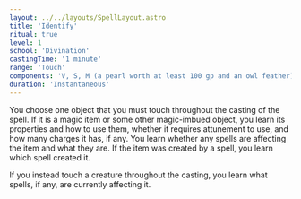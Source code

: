 ```yaml
---
layout: ../../layouts/SpellLayout.astro
title: 'Identify'
ritual: true
level: 1
school: 'Divination'
castingTime: '1 minute'
range: 'Touch'
components: 'V, S, M (a pearl worth at least 100 gp and an owl feather)'
duration: 'Instantaneous'
---
```


You choose one object that you must touch throughout the casting of the spell. If it is a magic item or some other magic-imbued object, you learn its properties and how to use them, whether it requires attunement to use, and how many charges it has, if any. You learn whether any spells are affecting the item and what they are. If the item was created by a spell, you learn which spell created it.

If you instead touch a creature throughout the casting, you learn what spells, if any, are currently affecting it.